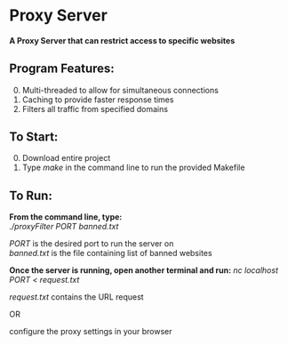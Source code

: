 # Proxy Server

#### A Proxy Server that can restrict access to specific websites

## Program Features:

0. Multi-threaded to allow for simultaneous connections
1. Caching to provide faster response times
2. Filters all traffic from specified domains

## To Start:

0. Download entire project
1. Type *make* in the command line to run the provided Makefile

## To Run:

**From the command line, type:**<br />
*./proxyFilter PORT banned.txt*<br />

*PORT* is the desired port to run the server on<br />
*banned.txt* is the file containing list of banned websites<br />

**Once the server is running, open another terminal and run:**
*nc localhost PORT < request.txt*

*request.txt* contains the URL request 

OR

configure the proxy settings in your browser

